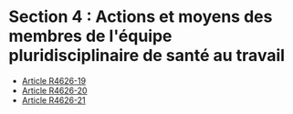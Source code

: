 # Section 4 : Actions et moyens des membres de l'équipe pluridisciplinaire de santé au travail

* [Article R4626-19](./LEGIARTI000031571240.md)
* [Article R4626-20](./LEGIARTI000031571243.md)
* [Article R4626-21](./LEGIARTI000031571246.md)
